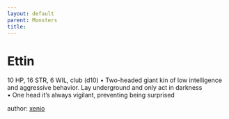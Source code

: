 ```yaml
---
layout: default
parent: Monsters 
title: 
--- 
```

# Ettin
10 HP, 16 STR, 6 WIL, club (d10)
• Two-headed giant kin of low intelligence and aggressive behavior. Lay underground and only act in darkness  
• One head it’s always vigilant, preventing being surprised  





author: [xenio](https://xenioinabottle.blogspot.com/2021/02/classic-monsters-for-cairnito-part-1.html) 


